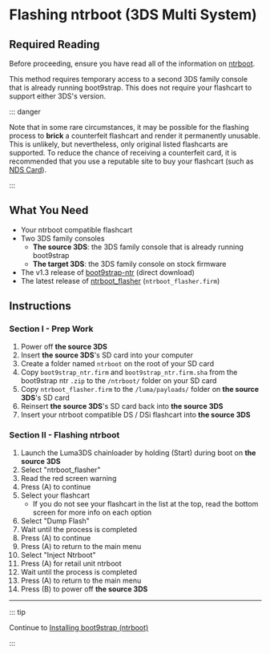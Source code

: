 # Flashing ntrboot (3DS Multi System)

## Required Reading

Before proceeding, ensure you have read all of the information on [ntrboot](ntrboot).

This method requires temporary access to a second 3DS family console that is already running boot9strap. This does not require your flashcart to support either 3DS's version.

::: danger

Note that in some rare circumstances, it may be possible for the flashing process to **brick** a counterfeit flashcart and render it permanently unusable. This is unlikely, but nevertheless, only original listed flashcarts are supported. To reduce the chance of receiving a counterfeit card, it is recommended that you use a reputable site to buy your flashcart (such as [NDS Card](https://www.nds-card.com/)).

:::

## What You Need

- Your ntrboot compatible flashcart
- Two 3DS family consoles
    - **The source 3DS**: the 3DS family console that is already running boot9strap
    - **The target 3DS**: the 3DS family console on stock firmware
- The v1.3 release of [boot9strap-ntr](https://github.com/SciresM/boot9strap/releases/download/1.3/boot9strap-1.3-ntr.zip) (direct download)
- The latest release of [ntrboot_flasher](https://github.com/ntrteam/ntrboot_flasher/releases/latest) (`ntrboot_flasher.firm`)

## Instructions

### Section I - Prep Work

1. Power off **the source 3DS**
2. Insert **the source 3DS**'s SD card into your computer
3. Create a folder named `ntrboot` on the root of your SD card
4. Copy `boot9strap_ntr.firm` and `boot9strap_ntr.firm.sha` from the boot9strap ntr `.zip` to the `/ntrboot/` folder on your SD card
5. Copy `ntrboot_flasher.firm` to the `/luma/payloads/` folder on **the source 3DS**'s SD card
6. Reinsert **the source 3DS**'s SD card back into **the source 3DS**
7. Insert your ntrboot compatible DS / DSi flashcart into **the source 3DS**

### Section II - Flashing ntrboot

1. Launch the Luma3DS chainloader by holding (Start) during boot on **the source 3DS**
2. Select "ntrboot_flasher"
3. Read the red screen warning
4. Press (A) to continue
5. Select your flashcart
    - If you do not see your flashcart in the list at the top, read the bottom screen for more info on each option
6. Select "Dump Flash"
7. Wait until the process is completed
8. Press (A) to continue
9. Press (A) to return to the main menu
10. Select "Inject Ntrboot"
11. Press (A) for retail unit ntrboot
12. Wait until the process is completed
13. Press (A) to return to the main menu
14. Press (B) to power off **the source 3DS**

___

::: tip

Continue to [Installing boot9strap (ntrboot)](installing-boot9strap-\(ntrboot\))

:::
